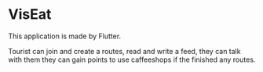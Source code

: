 # VisEat

This application is made by Flutter.

Tourist can join and create a routes, 
            read and write a feed, 
            they can talk with them
            they can gain points to use caffeeshops if the finished any routes.

